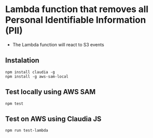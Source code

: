 # Lambda function that removes all Personal Identifiable Information (PII)

- The Lambda function will react to S3 events

## Instalation

```
npm install claudia -g
npm install -g aws-sam-local
```

## Test locally using AWS SAM

```
npm test
```

## Test on AWS using Claudia JS

```
npm run test-lambda
```
